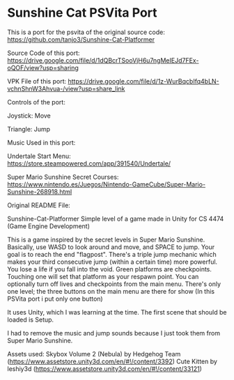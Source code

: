 # Sunshine Cat PSVita Port
This is a port for the psvita of the original source code: https://github.com/tanjo3/Sunshine-Cat-Platformer

Source Code of this port: https://drive.google.com/file/d/1dQBcrTSooVjH6u7ngMeIEJd7FEx-oQOF/view?usp=sharing

VPK File of this port: https://drive.google.com/file/d/1z-WurBqcbIfq4bLN-vchnShnW3Ahvua-/view?usp=share_link

Controls of the port:

Joystick: Move

Triangle: Jump

Music Used in this port:

Undertale Start Menu: https://store.steampowered.com/app/391540/Undertale/

Super Mario Sunshine Secret Courses: https://www.nintendo.es/Juegos/Nintendo-GameCube/Super-Mario-Sunshine-268918.html

Original README File:

Sunshine-Cat-Platformer
Simple level of a game made in Unity for CS 4474 (Game Engine Development)

This is a game inspired by the secret levels in Super Mario Sunshine. Basically, use WASD to look around and move, and SPACE to jump. Your goal is to reach the end "flagpost".
There's a triple jump mechanic which makes your third consecutive jump (within a certain time) more powerful.
You lose a life if you fall into the void. Green platforms are checkpoints. Touching one will set that platform as your respawn point.
You can optionally turn off lives and checkpoints from the main menu.
There's only one level; the three buttons on the main menu are there for show (In this PSVita port i put only one button)

It uses Unity, which I was learning at the time.
The first scene that should be loaded is Setup.

I had to remove the music and jump sounds because I just took them from Super Mario Sunshine.

Assets used:
Skybox Volume 2 (Nebula) by Hedgehog Team (https://www.assetstore.unity3d.com/en/#!/content/3392)
Cute Kitten by leshiy3d (https://www.assetstore.unity3d.com/en/#!/content/33121)
